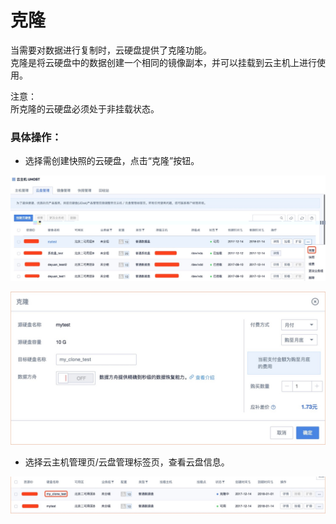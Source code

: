 

# 克隆

当需要对数据进行复制时，云硬盘提供了克隆功能。  
克隆是将云硬盘中的数据创建一个相同的镜像副本，并可以挂载到云主机上进行使用。  

注意：  
所克隆的云硬盘必须处于非挂载状态。  


### 具体操作：

* 选择需创建快照的云硬盘，点击“克隆”按钮。

![](/images/userguide/image17.jpg)  
    
![](/images/userguide/image18.jpg) 
    
* 选择云主机管理页/云盘管理标签页，查看云盘信息。
  
![](/images/userguide/image19.jpg) 
